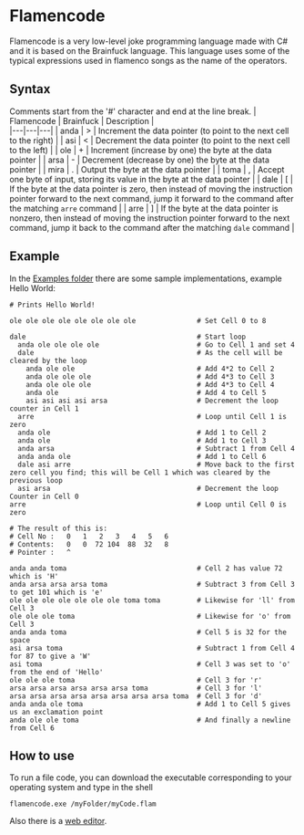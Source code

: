 # Flamencode
Flamencode is a very low-level joke programming language made with C# and it is based on the Brainfuck language. This language uses some of the typical expressions used in flamenco songs as the name of the operators.

## Syntax
Comments start from the '#' character and end at the line break.
| Flamencode | Brainfuck |  Description |  
|---|---|---|
| anda | > | Increment the data pointer (to point to the next cell to the right) |
| asi | < | Decrement the data pointer (to point to the next cell to the left) |
| ole | + | Increment (increase by one) the byte at the data pointer |
| arsa | - | Decrement (decrease by one) the byte at the data pointer |
| mira | . | Output the byte at the data pointer |
| toma | , | Accept one byte of input, storing its value in the byte at the data pointer |
| dale | [ | If the byte at the data pointer is zero, then instead of moving the instruction pointer forward to the next command, jump it forward to the command after the matching `arre` command |
| arre | ] | If the byte at the data pointer is nonzero, then instead of moving the instruction pointer forward to the next command, jump it back to the command after the matching `dale` command |

## Example
In the [Examples folder](https://github.com/josago97/Flamencode/tree/main/Examples) there are some sample implementations, example Hello World:
```
# Prints Hello World!

ole ole ole ole ole ole ole ole               # Set Cell 0 to 8
			
dale                                          # Start loop
  anda ole ole ole ole                        # Go to Cell 1 and set 4
  dale                                        # As the cell will be cleared by the loop
    anda ole ole                              # Add 4*2 to Cell 2
    anda ole ole ole                          # Add 4*3 to Cell 3
    anda ole ole ole                          # Add 4*3 to Cell 4
    anda ole                                  # Add 4 to Cell 5
    asi asi asi asi arsa                      # Decrement the loop counter in Cell 1
  arre                                        # Loop until Cell 1 is zero
  anda ole                                    # Add 1 to Cell 2
  anda ole                                    # Add 1 to Cell 3
  anda arsa                                   # Subtract 1 from Cell 4
  anda anda ole                               # Add 1 to Cell 6
  dale asi arre                               # Move back to the first zero cell you find; this will be Cell 1 which was cleared by the previous loop
  asi arsa                                    # Decrement the loop Counter in Cell 0
arre                                          # Loop until Cell 0 is zero

# The result of this is:
# Cell No :   0   1   2   3   4   5   6
# Contents:   0   0  72 104  88  32   8
# Pointer :   ^

anda anda toma                                # Cell 2 has value 72 which is 'H'
anda arsa arsa arsa toma                      # Subtract 3 from Cell 3 to get 101 which is 'e'
ole ole ole ole ole ole ole toma toma         # Likewise for 'll' from Cell 3
ole ole ole toma                              # Likewise for 'o' from Cell 3
anda anda toma                                # Cell 5 is 32 for the space
asi arsa toma                                 # Subtract 1 from Cell 4 for 87 to give a 'W'
asi toma                                      # Cell 3 was set to 'o' from the end of 'Hello'
ole ole ole toma                              # Cell 3 for 'r'
arsa arsa arsa arsa arsa arsa toma            # Cell 3 for 'l'
arsa arsa arsa arsa arsa arsa arsa arsa toma  # Cell 3 for 'd'
anda anda ole toma                            # Add 1 to Cell 5 gives us an exclamation point
anda ole ole toma                             # And finally a newline from Cell 6
```
## How to use
To run a file code, you can download the executable corresponding to your operating system and type in the shell
```
flamencode.exe /myFolder/myCode.flam
```
Also there is a [web editor](https://josago97.github.io/Flamencode/).
